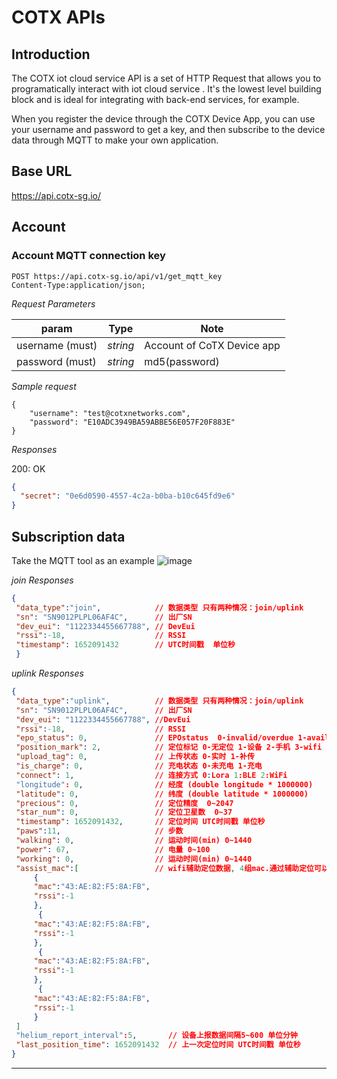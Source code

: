# COTX APIs

## Introduction
The COTX iot cloud service API is a set of HTTP Request that allows you to programatically interact with iot cloud service . It's the lowest level building block and is ideal for integrating with back-end services, for example.

When you register the device through the COTX Device App, you can use your username and password to get a key, and then subscribe to the device data through MQTT to make your own application.

## Base URL
https://api.cotx-sg.io/

## Account

### Account MQTT connection key

```
POST https://api.cotx-sg.io/api/v1/get_mqtt_key
Content-Type:application/json;
```

_Request Parameters_

| param             | Type     | Note                                     |
| ----------------- | -------- | ---------------------------------------- |
| username (must) | _string_ | Account of CoTX Device app |
| password (must) | _string_ | md5(password) |

_Sample request_
```
{
    "username": "test@cotxnetworks.com",
    "password": "E10ADC3949BA59ABBE56E057F20F883E"
}
```
_Responses_

200: OK

```json
{
  "secret": "0e6d0590-4557-4c2a-b0ba-b10c645fd9e6"
}
```


## Subscription data
Take the MQTT tool as an example
![image](https://user-images.githubusercontent.com/76096088/167827968-a4f11e10-3499-4c7c-a4ee-4e76423a63ce.png)


_join Responses_
```json
{
 "data_type":"join",            // 数据类型 只有两种情况：join/uplink
 "sn": "SN9012PLPL06AF4C",      // 出厂SN
 "dev_eui": "1122334455667788", // DevEui
 "rssi":-18,                    // RSSI
 "timestamp": 1652091432        // UTC时间戳  单位秒
 }
```

_uplink Responses_
```json
{
 "data_type":"uplink",          // 数据类型 只有两种情况：join/uplink
 "sn": "SN9012PLPL06AF4C",      // 出厂SN
 "dev_eui": "1122334455667788", //DevEui
 "rssi":-18,                    // RSSI 
 "epo_status": 0,               // EPOstatus  0-invalid/overdue 1-available
 "position_mark": 2,            // 定位标记 0-无定位 1-设备 2-手机 3-wifi
 "upload_tag": 0,               // 上传状态 0-实时 1-补传
 "is_charge": 0,                // 充电状态 0-未充电 1-充电
 "connect": 1,                  // 连接方式 0:Lora 1:BLE 2:WiFi
 "longitude": 0,                // 经度 (double longitude * 1000000)
 "latitude": 0,                 // 纬度 (double latitude * 1000000)
 "precious": 0,                 // 定位精度  0~2047
 "star_num": 0,                 // 定位卫星数  0~37
 "timestamp": 1652091432,       // 定位时间 UTC时间戳 单位秒
 "paws":11,                     // 步数
 "walking": 0,                  // 运动时间(min) 0~1440
 "power": 67,                   // 电量 0~100 
 "working": 0,                  // 运动时间(min) 0~1440
 "assist_mac":[                 // wifi辅助定位数据, 4组mac.通过辅助定位可以获取经纬度 https://developers.google.com/maps/documentation/geolocation/overview
     {
     "mac":"43:AE:82:F5:8A:FB",
     "rssi":-1
     },
      {
     "mac":"43:AE:82:F5:8A:FB",
     "rssi":-1
     },
      {
     "mac":"43:AE:82:F5:8A:FB",
     "rssi":-1
     },
      {
     "mac":"43:AE:82:F5:8A:FB",
     "rssi":-1
     }
 ]         
 "helium_report_interval":5,       // 设备上报数据间隔5~600 单位分钟
 "last_position_time": 1652091432  // 上一次定位时间 UTC时间戳 单位秒
}
```

---

